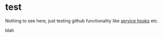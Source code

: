 test
====

Nothing to see here, just testing github functionality like 
[service hooks](https://github.com/github/github-services#readme) etc.

blah
